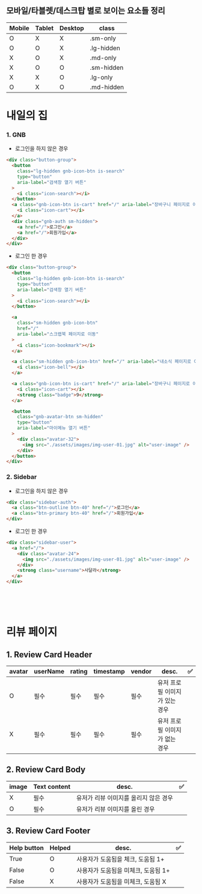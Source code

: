 ## 모바일/타블렛/데스크탑 별로 보이는 요소들 정리

| Mobile | Tablet | Desktop | class      |
| ------ | ------ | ------- | ---------- |
| O      | X      | X       | .sm-only   |
| O      | O      | X       | .lg-hidden |
| X      | O      | X       | .md-only   |
| X      | O      | O       | .sm-hidden |
| X      | X      | O       | .lg-only   |
| O      | X      | O       | .md-hidden |

# 내일의 집

### 1. GNB

- 로그인을 하지 않은 경우

```html
<div class="button-group">
  <button
    class="lg-hidden gnb-icon-btn is-search"
    type="button"
    aria-label="검색창 열기 버튼"
  >
    <i class="icon-search"></i>
  </button>
  <a class="gnb-icon-btn is-cart" href="/" aria-label="장바구니 페이지로 이동">
    <i class="icon-cart"></i>
  </a>
  <div class="gnb-auth sm-hidden">
    <a href="/">로그인</a>
    <a href="/">회원가입</a>
  </div>
</div>
```

- 로그인 한 경우

```html
<div class="button-group">
  <button
    class="lg-hidden gnb-icon-btn is-search"
    type="button"
    aria-label="검색창 열기 버튼"
  >
    <i class="icon-search"></i>
  </button>

  <a
    class="sm-hidden gnb-icon-btn"
    href="/"
    aria-label="스크랩북 페이지로 이동"
  >
    <i class="icon-bookmark"></i>
  </a>

  <a class="sm-hidden gnb-icon-btn" href="/" aria-label="내소식 페이지로 이동">
    <i class="icon-bell"></i>
  </a>

  <a class="gnb-icon-btn is-cart" href="/" aria-label="장바구니 페이지로 이동">
    <i class="icon-cart"></i>
    <strong class="badge">9</strong>
  </a>

  <button
    class="gnb-avatar-btn sm-hidden"
    type="button"
    aria-label="마이메뉴 열기 버튼"
  >
    <div class="avatar-32">
      <img src="./assets/images/img-user-01.jpg" alt="user-image" />
    </div>
  </button>
</div>
```

### 2. Sidebar

- 로그인을 하지 않은 경우

```html
<div class="sidebar-auth">
  <a class="btn-outline btn-40" href="/">로그인</a>
  <a class="btn-primary btn-40" href="/">회원가입</a>
</div>
```

- 로그인 한 경우

```html
<div class="sidebar-user">
  <a href="/">
    <div class="avatar-24">
      <img src="./assets/images/img-user-01.jpg" alt="user-image" />
    </div>
    <strong class="username">사달라</strong>
  </a>
</div>
```

<br><br><br>

# 리뷰 페이지

## 1. Review Card Header

| avatar | userName | rating | timestamp | vendor | desc.                          | ✅  |
| ------ | -------- | ------ | --------- | ------ | ------------------------------ | --- |
| O      | 필수     | 필수   | 필수      | 필수   | 유저 프로필 이미지가 있는 경우 |
| X      | 필수     | 필수   | 필수      | 필수   | 유저 프로필 이미지가 없는 경우 |

## 2. Review Card Body

| image | Text content | desc.                                 | ✅  |
| ----- | ------------ | ------------------------------------- | --- |
| X     | 필수         | 유저가 리뷰 이미지를 올리지 않은 경우 |
| O     | 필수         | 유저가 리뷰 이미지를 올린 경우        |

## 3. Review Card Footer

| Help button | Helped | desc.                               | ✅  |
| ----------- | ------ | ----------------------------------- | --- |
| True        | O      | 사용자가 도움됨을 체크, 도움됨 1+   |
| False       | O      | 사용자가 도움됨을 미체크, 도움됨 1+ |
| False       | X      | 사용자가 도움됨을 미체크, 도움됨 X  |
